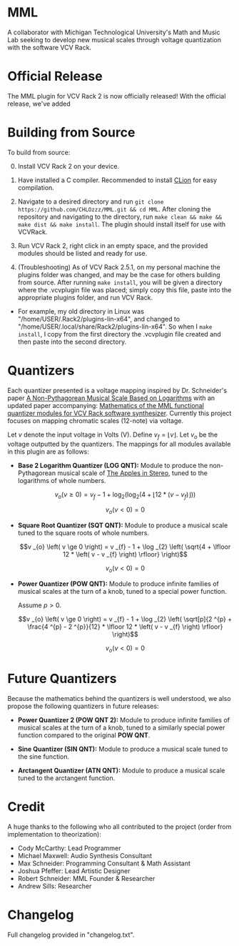 # MML
A collaborator with Michigan Technological University's Math and Music Lab seeking to develop new musical scales through voltage quantization with the software VCV Rack.

# Official Release
The MML plugin for VCV Rack 2 is now officially released! With the official release, we've added 

# Building from Source
To build from source:

0) Install VCV Rack 2 on your device.

1) Have installed a C compiler. Recommended to install [CLion](https://www.jetbrains.com/clion/) for easy compilation.

2) Navigate to a desired directory and run `git clone https://github.com/CHLOzzz/MML.git && cd MML`. After cloning the repository and navigating to the directory, run `make clean && make && make dist && make install`. The plugin should install itself for use with VCVRack.

3) Run VCV Rack 2, right click in an empty space, and the provided modules should be listed and ready for use.

4) (Troubleshooting) As of VCV Rack 2.5.1, on my personal machine the plugins folder was changed, and may be the case for others building from source. After running `make install`, you will be given a directory where the .vcvplugin file was placed; simply copy this file, paste into the appropriate plugins folder, and run VCV Rack.
- For example, my old directory in Linux was "/home/USER/.Rack2/plugins-lin-x64", and changed to "/home/USER/.local/share/Rack2/plugins-lin-x64". So when I `make install`, I copy from the first directory the .vcvplugin file created and then paste into the second directory.

# Quantizers
Each quantizer presented is a voltage mapping inspired by Dr. Schneider's paper [A Non-Pythagorean Musical Scale Based on Logarithms](https://arxiv.org/abs/1312.5020) with an updated paper accompanying: [Mathematics of the MML functional quantizer modules for VCV Rack software synthesizer](https://arxiv.org/abs/2404.04739). Currently this project focuses on mapping chromatic scales (12-note) via voltage.

Let $v$ denote the input voltage in Volts (V). Define $v _{f} = \lfloor v \rfloor$. Let $v _{o}$ be the voltage outputted by the quantizers. The mappings for all modules available in this plugin are as follows:

- **Base 2 Logarithm Quantizer (LOG QNT):** Module to produce the non-Pythagorean musical scale of [The Apples in Stereo](https://en.wikipedia.org/wiki/The_Apples_in_Stereo), tuned to the logarithms of whole numbers. 

  $$v _{o} \left( v \ge 0 \right) = v _{f} - 1 + \log _{2} \left( \log _{2} \left( 4 + \lfloor 12 * \left( v - v _{f} \right) \rfloor \right) \right)$$

  $$v _{o} \left( v < 0 \right) = 0$$

- **Square Root Quantizer (SQT QNT):** Module to produce a musical scale tuned to the square roots of whole numbers.

  $$v _{o} \left( v \ge 0 \right) = v _{f} - 1 + \log _{2} \left( \sqrt{4 + \lfloor 12 * \left( v - v _{f} \right) \rfloor} \right)$$

  $$v _{o} \left( v < 0 \right) = 0$$

- **Power Quantizer (POW QNT):** Module to produce infinite families of musical scales at the turn of a knob, tuned to a special power function.

  Assume $p > 0$.

  $$v _{o} \left( v \ge 0 \right) = v _{f} - 1 + \log _{2} \left( \sqrt[p]{2 ^{p} + \frac{4 ^{p} - 2 ^{p}}{12} * \lfloor 12 * \left( v - v _{f} \right) \rfloor} \right)$$

  $$v _{o} \left( v < 0 \right) = 0$$

# Future Quantizers
Because the mathematics behind the quantizers is well understood, we also propose the following quantizers in future releases:

- **Power Quantizer 2 (POW QNT 2):** Module to produce infinite families of musical scales at the turn of a knob, tuned to a similarly special power function compared to the original **POW QNT**.

- **Sine Quantizer (SIN QNT):** Module to produce a musical scale tuned to the sine function. 

- **Arctangent Quantizer (ATN QNT):** Module to produce a musical scale tuned to the arctangent function. 

# Credit
A huge thanks to the following who all contributed to the project (order from implementation to theorization):

- Cody McCarthy: Lead Programmer
- Michael Maxwell: Audio Synthesis Consultant
- Max Schneider: Programming Consultant & Math Assistant
- Joshua Pfeffer: Lead Artistic Designer
- Robert Schneider: MML Founder & Researcher
- Andrew Sills: Researcher

# Changelog
Full changelog provided in "changelog.txt".
